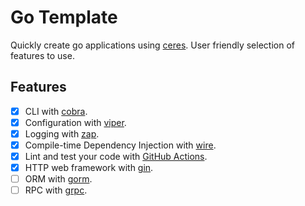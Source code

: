 # Go Template

Quickly create go applications using [ceres](https://github.com/cqroot/ceres). User friendly selection of features to use.

## Features

- [x] CLI with [cobra](https://github.com/spf13/cobra).
- [x] Configuration with [viper](https://github.com/spf13/viper).
- [x] Logging with [zap](https://github.com/uber-go/zap).
- [x] Compile-time Dependency Injection with [wire](https://github.com/google/wire).
- [x] Lint and test your code with [GitHub Actions](https://github.com/features/actions).
- [x] HTTP web framework with [gin](https://github.com/gin-gonic/gin).
- [ ] ORM with [gorm](https://github.com/go-gorm/gorm).
- [ ] RPC with [grpc](https://github.com/grpc/grpc).
